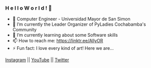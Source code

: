 ### H e l l o    W o r l d !  👋

<!--
**AllyOR/AllyOR** is a ✨ _special_ ✨ repository because its `README.md` (this file) appears on your GitHub profile.

Here are some ideas to get you started:
-->
- :pushpin: Computer Engineer - Universidad Mayor de San Simon
- 🔭 I’m currently the Leader Organizer of PyLadies Cochabamba's Community
- 🌱 I’m currently learning about some Software skills
- 📫 How to reach me: https://linktr.ee/AllyOR
- ⚡ Fun fact: I love every kind of art!
Here we are...

[Instagram](https://www.instagram.com/sonny_orellana/) || 
[YouTube](https://www.youtube.com/c/AlisonOrellanaRios) ||
[Twitter](https://www.twitter.com/ALLY_OR_ENEMY/)
